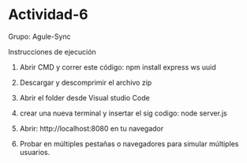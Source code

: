 # Actividad-6
Grupo: Agule-Sync

Instrucciones de ejecución
1. Abrir CMD y correr este código: npm install express ws uuid

2. Descargar y descomprimir el archivo zip

3. Abrir el folder desde Visual studio Code

4. crear una nueva terminal y insertar el sig codigo: node server.js

5. Abrir: http://localhost:8080 en tu navegador

6. Probar en múltiples pestañas o navegadores para simular múltiples usuarios.
